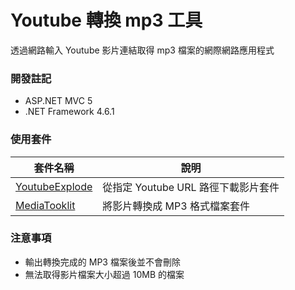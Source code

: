 # Youtube 轉換 mp3 工具
透過網路輸入 Youtube 影片連結取得 mp3 檔案的網際網路應用程式

### 開發註記
- ASP.NET MVC 5
- .NET Framework 4.6.1

### 使用套件
|套件名稱|說明|
|--|--|
|[YoutubeExplode](https://github.com/Tyrrrz/YoutubeExplode)|從指定 Youtube URL 路徑下載影片套件|
|[MediaTooklit](https://github.com/AydinAdn/MediaToolkit)|將影片轉換成 MP3 格式檔案套件|

### 注意事項
- 輸出轉換完成的 MP3 檔案後並不會刪除
- 無法取得影片檔案大小超過 10MB 的檔案
